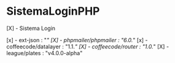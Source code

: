 # SistemaLoginPHP

[X] - Sistema Login
 
[x] - ext-json : "*"
[X] - phpmailer/phpmailer : "6.0.*"
[x] - coffeecode/datalayer : "1.1.*"
[X] - coffeecode/router : "1.0.*"
[X] - league/plates : "v4.0.0-alpha"
